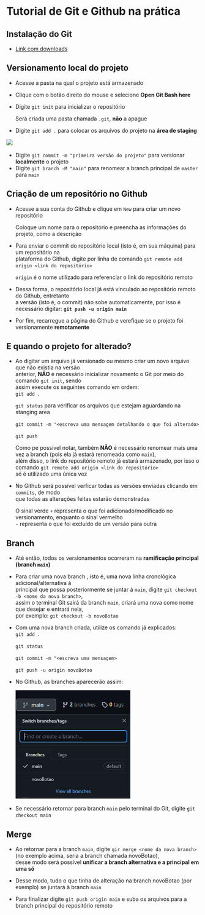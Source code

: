 <!--

# -> Título
## -> Subtítulo
* -> Tópico
** ** -> Deixar em negrito
` ` -> destacar um código

-->

# Tutorial de Git e Github na prática

## Instalação do Git
* [Link com downloads](https://git-scm.com/downloads) 
  
## Versionamento local do projeto
* Acesse a pasta na qual o projeto está armazenado
* Clique com o botão direito do mouse e selecione **Open Git Bash here**
* Digite `git init` para inicializar o repositório
  
  Será criada uma pasta chamada `.git`, **não** a apague
* Digite `git add .` para colocar os arquivos do projeto na **área de staging**  
  

<img src="https://i1.wp.com/www.markus-gattol.name/misc/mm/si/content/git_git_add.png"> <br>

* Digite `git commit -m "primeira versão do projeto"` para versionar **localmente** o projeto
* Digite `git branch -M "main"` para renomear a branch principal de `master` para `main`

## Criação de um repositório no Github
* Acesse a sua conta do Github e clique em `New` para criar um novo repositório
  
  Coloque um nome para o repositório e preencha as informações do projeto, como a descrição
* Para enviar o commit do repositório local (isto é, em sua máquina) para um repositório na  
  plataforma do Github, digite por linha de comando `git remote add origin <link do repositório>`

  `origin` é o nome utilizado para referenciar o link do repositório remoto


* Dessa forma, o repositório local já está vinculado ao repositório remoto do Github, entretanto  
  a versão (isto é, o commit) não sobe automaticamente, por isso é necessário digitar: **`git push -u origin main`**
* Por fim, recarregue a página do Github e verefique se o projeto foi versionamente **remotamente**

## E quando o projeto for alterado? 

* Ao digitar um arquivo já versionado ou mesmo criar um novo arquivo que não existia na versão  
  anterior, **NÃO** é necessário inicializar novamento o Git por meio do comando `git init`, sendo  
  assim execute os seguintes comando em ordem:  
  `git add .`

  `git status` para verificar os arquivos que estejam aguardando na stanging area

  `git commit -m "<escreva uma mensagem detalhando o que foi alterado>`

  `git push `

  Como pe possível notar, também **NÃO** é necessário renomear mais uma vez a branch (pois
  ela já estará renomeada como `main`),  
  além disso, o link do repositório remoto já estará armazenado, por isso o comando `git remote add origin <link do repositório>`       
  só é utilizado uma única vez

* No Github será possível verficar todas as versões enviadas clicando em `commits`, de modo  
  que todas as alterações feitas estarão demonstradas

  O sinal verde `+` representa o que foi adicionado/modificado no versionamento, enquanto o sinal vermelho  
  `-` representa o que foi excluído de um versão para outra

## Branch

* Até então, todos os versionamentos ocorreram na **ramificação principal (branch `main`)**
* Para criar uma nova branch , isto é, uma nova linha cronológica adicional/alternativa à  
  principal que possa posteriormente se juntar à `main`, digite `git checkout -b <nome da nova branch>`,  
  assim o terminal Git sairá da branch `main`, criará uma nova como nome que desejar e entrará nela,  
  por exemplo: `git checkout -b novoBotao`  
* Com uma nova branch criada, utilize os comando já explicados:  
  `git add .`

  `git status` 

  `git commit -m "<escreva uma mensagem>`

  `git push -u origin novoBotao `

* No Github, as branches aparecerão assim:

  <img src="img/imgBranch.PNG">

* Se necessário retornar para branch `main` pelo terminal do Git, digite `git checkout main`

## Merge

* Ao retornar para a branch `main`, digite `gir merge <nome da nova branch>` (no exemplo acima, seria a branch chamada novoBotao),   
 desse modo será possível **unificar a branch alternativa e a principal em uma só**

* Desse modo, tudo o que tinha de alteração na branch novoBotao (por exemplo) se juntará à branch `main`

* Para finalizar digite `git push origin main` e suba os arquivos para a branch principal do repositório remoto